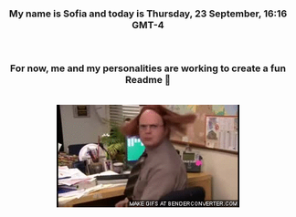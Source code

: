 


<div align="center">
<h3 >My name is Sofia and today is Thursday, 23 September, 16:16 GMT-4</h3><br>
<h3 >For now, me and my personalities are working to create a fun Readme 👋
</h3><br>
<img src='img/dwight.gif' alt='working...'/>
</div>
